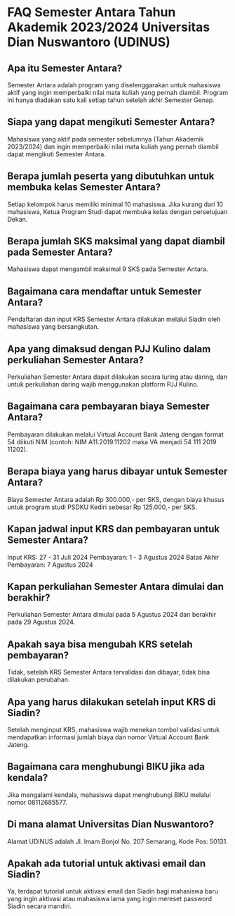 # FAQ Semester Antara Tahun Akademik 2023/2024 Universitas Dian Nuswantoro (UDINUS)

## Apa itu Semester Antara?

Semester Antara adalah program yang diselenggarakan untuk mahasiswa aktif yang ingin memperbaiki nilai mata kuliah yang pernah diambil. Program ini hanya diadakan satu kali setiap tahun setelah akhir Semester Genap.

## Siapa yang dapat mengikuti Semester Antara?

Mahasiswa yang aktif pada semester sebelumnya (Tahun Akademik 2023/2024) dan ingin memperbaiki nilai mata kuliah yang pernah diambil dapat mengikuti Semester Antara.

## Berapa jumlah peserta yang dibutuhkan untuk membuka kelas Semester Antara?

Setiap kelompok harus memiliki minimal 10 mahasiswa. Jika kurang dari 10 mahasiswa, Ketua Program Studi dapat membuka kelas dengan persetujuan Dekan.

## Berapa jumlah SKS maksimal yang dapat diambil pada Semester Antara?

Mahasiswa dapat mengambil maksimal 9 SKS pada Semester Antara.

## Bagaimana cara mendaftar untuk Semester Antara?

Pendaftaran dan input KRS Semester Antara dilakukan melalui Siadin oleh mahasiswa yang bersangkutan.

## Apa yang dimaksud dengan PJJ Kulino dalam perkuliahan Semester Antara?

Perkuliahan Semester Antara dapat dilakukan secara luring atau daring, dan untuk perkuliahan daring wajib menggunakan platform PJJ Kulino.

## Bagaimana cara pembayaran biaya Semester Antara?

Pembayaran dilakukan melalui Virtual Account Bank Jateng dengan format 54 diikuti NIM (contoh: NIM A11.2019.11202 maka VA menjadi 54 111 2019 11202).

## Berapa biaya yang harus dibayar untuk Semester Antara?

Biaya Semester Antara adalah Rp 300.000,- per SKS, dengan biaya khusus untuk program studi PSDKU Kediri sebesar Rp 125.000,- per SKS.

## Kapan jadwal input KRS dan pembayaran untuk Semester Antara?

Input KRS: 27 - 31 Juli 2024
Pembayaran: 1 - 3 Agustus 2024
Batas Akhir Pembayaran: 7 Agustus 2024

## Kapan perkuliahan Semester Antara dimulai dan berakhir?

Perkuliahan Semester Antara dimulai pada 5 Agustus 2024 dan berakhir pada 29 Agustus 2024.

## Apakah saya bisa mengubah KRS setelah pembayaran?

Tidak, setelah KRS Semester Antara tervalidasi dan dibayar, tidak bisa dilakukan perubahan.

## Apa yang harus dilakukan setelah input KRS di Siadin?

Setelah menginput KRS, mahasiswa wajib menekan tombol validasi untuk mendapatkan informasi jumlah biaya dan nomor Virtual Account Bank Jateng.

## Bagaimana cara menghubungi BIKU jika ada kendala?

Jika mengalami kendala, mahasiswa dapat menghubungi BIKU melalui nomor 08112685577.

## Di mana alamat Universitas Dian Nuswantoro?

Alamat UDINUS adalah Jl. Imam Bonjol No. 207 Semarang, Kode Pos: 50131.

## Apakah ada tutorial untuk aktivasi email dan Siadin?

Ya, terdapat tutorial untuk aktivasi email dan Siadin bagi mahasiswa baru yang ingin aktivasi atau mahasiswa lama yang ingin mereset password Siadin secara mandiri.
